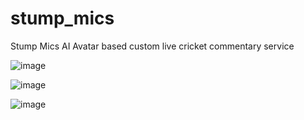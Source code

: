 # stump_mics
Stump Mics AI Avatar based custom live cricket commentary service 


![image](https://github.com/Sid1808-dev/stump_mics/assets/60344472/73437e38-1966-4b7c-b2b6-c72a33199ceb)


![image](https://github.com/Sid1808-dev/stump_mics/assets/60344472/74f436bc-95a2-4d2d-a950-01fc144773bb)


![image](https://github.com/Sid1808-dev/stump_mics/assets/60344472/bea9a180-650a-4a1a-bd2f-1920796ad4ca)


